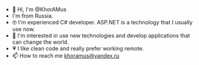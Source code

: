 - 👋 Hi, I'm @KhorAMus
-  I'm from Russia.
- 🤓 I'm experienced C# developer. ASP.NET is a technology that I usually use now.
- 👀 I'm interested in use new technologies and develop applications that can change the world.
- 💗 I like clean code and really prefer working remote.
- 📫 How to reach me khoramus@yandex.ru

<!---
KhorAMus/KhorAMus is a ✨ special ✨ repository because its `README.md` (this file) appears on your GitHub profile.
You can click the Preview link to take a look at your changes.
--->
